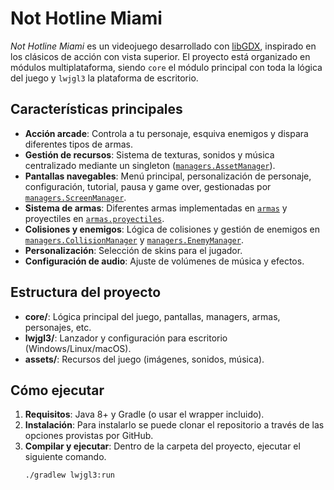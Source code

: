 # Not Hotline Miami

_Not Hotline Miami_ es un videojuego desarrollado con [libGDX](https://libgdx.com/), inspirado en los clásicos de acción con vista superior. El proyecto está organizado en módulos multiplataforma, siendo `core` el módulo principal con toda la lógica del juego y `lwjgl3` la plataforma de escritorio.

## Características principales

- **Acción arcade**: Controla a tu personaje, esquiva enemigos y dispara diferentes tipos de armas.
- **Gestión de recursos**: Sistema de texturas, sonidos y música centralizado mediante un singleton ([`managers.AssetManager`](core/src/main/java/managers/AssetManager.java)).
- **Pantallas navegables**: Menú principal, personalización de personaje, configuración, tutorial, pausa y game over, gestionadas por [`managers.ScreenManager`](core/src/main/java/managers/ScreenManager.java).
- **Sistema de armas**: Diferentes armas implementadas en [`armas`](core/src/main/java/armas/) y proyectiles en [`armas.proyectiles`](core/src/main/java/armas/proyectiles/).
- **Colisiones y enemigos**: Lógica de colisiones y gestión de enemigos en [`managers.CollisionManager`](core/src/main/java/managers/CollisionManager.java) y [`managers.EnemyManager`](core/src/main/java/managers/EnemyManager.java).
- **Personalización**: Selección de skins para el jugador.
- **Configuración de audio**: Ajuste de volúmenes de música y efectos.

## Estructura del proyecto

- **core/**: Lógica principal del juego, pantallas, managers, armas, personajes, etc.
- **lwjgl3/**: Lanzador y configuración para escritorio (Windows/Linux/macOS).
- **assets/**: Recursos del juego (imágenes, sonidos, música).

## Cómo ejecutar

1. **Requisitos**: Java 8+ y Gradle (o usar el wrapper incluido).
2. **Instalación**: Para instalarlo se puede clonar el repositorio a través de las opciones provistas por GitHub.
3. **Compilar y ejecutar**: Dentro de la carpeta del proyecto, ejecutar el siguiente comando.
   ```sh
   ./gradlew lwjgl3:run
   ```
